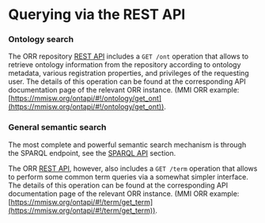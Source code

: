 # Querying via the REST API
  
### Ontology search

The ORR repository [REST API](index.md) includes a `GET /ont` operation that allows to retrieve 
ontology information from the repository according to ontology metadata, various registration properties, and
privileges of the requesting user.
The details of this operation can be found at the corresponding API documentation page of the relevant ORR instance. 
(MMI ORR example: [https://mmisw.org/ontapi/#!/ontology/get_ont](https://mmisw.org/ontapi/#!/ontology/get_ont)).
 
### General semantic search

The most complete and powerful semantic search mechanism is through the
SPARQL endpoint, see the [SPARQL API](../query.md) section.

The ORR [REST API](index.md), however, also includes a `GET /term` operation that allows to perform
some common term queries via a somewhat simpler interface.
The details of this operation can be found at the corresponding API documentation page of the relevant ORR instance. 
(MMI ORR example: [https://mmisw.org/ontapi/#!/term/get_term](https://mmisw.org/ontapi/#!/term/get_term)).
